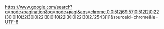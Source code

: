 https://www.google.com/search?q=node+pagination&oq=node+pagi&aqs=chrome.0.0i512j69i57j0i512l2j0i22i30j0i10i22i30j0i22i30j0i10i22i30j0i22i30l2.12543j1j1&sourceid=chrome&ie=UTF-8